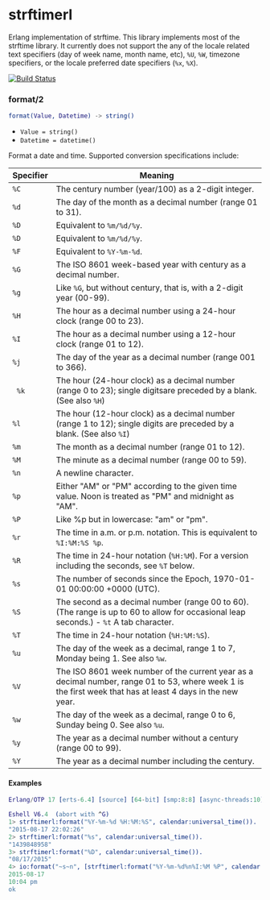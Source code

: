 strftimerl
==========
Erlang implementation of strftime. This library implements most of the strftime library. It currently does not
support the any of the locale related text specifiers (day of week name, month name, etc), ``%U``, ``%W``, 
timezone specifiers, or the locale preferred date specifiers (``%x``, ``%X``).

[![Build Status](https://travis-ci.org/gmr/strftimerl.svg?branch=master)](https://travis-ci.org/gmr/strftimerl)

### format/2 ###
```erlang
format(Value, Datetime) -> string()
```

<ul class="definitions"><li><code>Value = string()</code></li><li><code>Datetime = datetime()</a></code></li></ul>

Format a date and time. Supported conversion specifications include:

 Specifier | Meaning
-----------|---------
 ``%C``    | The century number (year/100) as a 2-digit integer.
 ``%d``    | The day of the month as a decimal number (range 01 to 31).
 ``%D``    | Equivalent to ``%m/%d/%y``.
 ``%D``    | Equivalent to ``%m/%d/%y``.
 ``%F``    | Equivalent to ``%Y-%m-%d``.
 ``%G``    | The ISO 8601 week-based year with century as a decimal number.
 ``%g``    | Like ``%G``, but without century, that is, with a 2-digit year (00-99).
 ``%H``    | The hour as a decimal number using a 24-hour clock (range 00 to 23).
 ``%I``    | The hour as a decimal number using a 12-hour clock (range 01 to 12).
 ``%j``    | The day of the year as a decimal number (range 001 to 366).
  ``%k``    | The hour (24-hour clock) as a decimal number (range 0 to 23); single digitsare preceded by a blank.  (See also ``%H``)
 ``%l``    | The hour (12-hour clock) as a decimal number (range 1 to 12); single digits are preceded by a blank.  (See also ``%I``)
 ``%m``    | The month as a decimal number (range 01 to 12).
 ``%M``    | The minute as a decimal number (range 00 to 59).
 ``%n``    | A newline character.
 ``%p``    | Either "AM" or "PM" according to the given time value. Noon is treated as "PM" and midnight as "AM".
 ``%P``    | Like %p but in lowercase: "am" or "pm".
 ``%r``    | The time in a.m. or p.m. notation. This is equivalent to ``%I:%M:%S %p``.
 ``%R``    | The time in 24-hour notation (``%H:%M``).  For a version including the seconds, see ``%T`` below.
 ``%s``    | The number of seconds since the Epoch, 1970-01-01 00:00:00 +0000 (UTC).
 ``%S``    | The second as a decimal number (range 00 to 60).  (The range is up to 60 to allow for occasional leap seconds.) - ``%t`` A tab character.
 ``%T``    | The time in 24-hour notation (``%H:%M:%S``).
 ``%u``    | The day of the week as a decimal, range 1 to 7, Monday being 1.  See also ``%w``.
 ``%V``    | The ISO 8601 week number of the current year as a decimal number, range 01 to 53, where week 1 is the first week that has at least 4 days in the new year.
 ``%w``    | The day of the week as a decimal, range 0 to 6, Sunday being 0.  See also ``%u``.
 ``%y``    | The year as a decimal number without a century (range 00 to 99).
 ``%Y``    | The year as a decimal number including the century.


#### Examples ####

```erlang
Erlang/OTP 17 [erts-6.4] [source] [64-bit] [smp:8:8] [async-threads:10] [hipe] [kernel-poll:false] [dtrace]

Eshell V6.4  (abort with ^G)
1> strftimerl:format("%Y-%m-%d %H:%M:%S", calendar:universal_time()).
"2015-08-17 22:02:26"
2> strftimerl:format("%s", calendar:universal_time()).
"1439848958"
3> strftimerl:format("%D", calendar:universal_time()).
"08/17/2015"
4> io:format("~s~n", [strftimerl:format("%Y-%m-%d%n%I:%M %P", calendar:universal_time())]).
2015-08-17
10:04 pm
ok    
```
